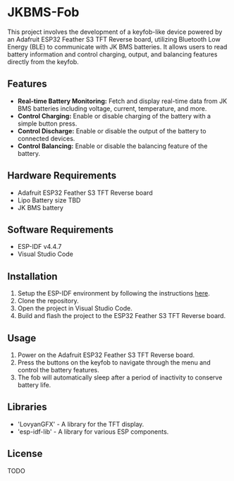 # JKBMS-Fob

This project involves the development of a keyfob-like device powered by an Adafruit ESP32 Feather S3 TFT Reverse board, utilizing Bluetooth Low Energy (BLE) to communicate with JK BMS batteries. It allows users to read battery information and control charging, output, and balancing features directly from the keyfob.

## Features

- **Real-time Battery Monitoring:** Fetch and display real-time data from JK BMS batteries including voltage, current, temperature, and more.
- **Control Charging:** Enable or disable charging of the battery with a simple button press.
- **Control Discharge:** Enable or disable the output of the battery to connected devices.
- **Control Balancing:** Enable or disable the balancing feature of the battery.

## Hardware Requirements

- Adafruit ESP32 Feather S3 TFT Reverse board
- Lipo Battery size TBD
- JK BMS battery

## Software Requirements

- ESP-IDF v4.4.7
- Visual Studio Code

## Installation

1. Setup the ESP-IDF environment by following the instructions [here](https://docs.espressif.com/projects/esp-idf/en/latest/esp32/get-started/index.html).
2. Clone the repository.
3. Open the project in Visual Studio Code.
4. Build and flash the project to the ESP32 Feather S3 TFT Reverse board.

## Usage

1. Power on the Adafruit ESP32 Feather S3 TFT Reverse board.
2. Press the buttons on the keyfob to navigate through the menu and control the battery features.
3. The fob will automatically sleep after a period of inactivity to conserve battery life.


## Libraries

- 'LovyanGFX' - A library for the TFT display.
- 'esp-idf-lib' - A library for various ESP components.
## License
TODO